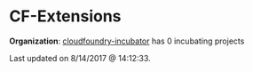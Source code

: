 # CF-Extensions

**Organization**: [cloudfoundry-incubator](https://github.com/cloudfoundry-incubator) has 0 incubating projects

Last updated on 8/14/2017 @ 14:12:33.